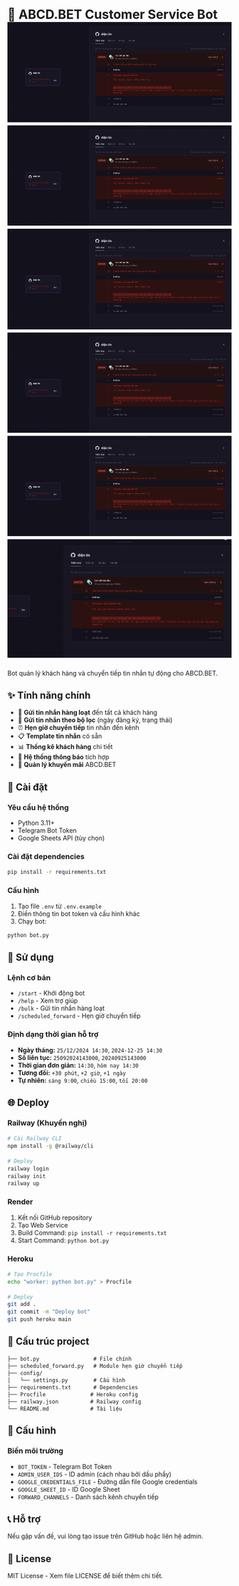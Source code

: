 # 🤖 ABCD.BET Customer Service Bot![1757081732519](image/README/1757081732519.png)![1757081733937](image/README/1757081733937.png)![1757081735407](image/README/1757081735407.png)![1757081739169](image/README/1757081739169.png)![1757081740359](image/README/1757081740359.png)![1757081749403](image/README/1757081749403.png)

Bot quản lý khách hàng và chuyển tiếp tin nhắn tự động cho ABCD.BET.

## ✨ Tính năng chính

- 📢 **Gửi tin nhắn hàng loạt** đến tất cả khách hàng
- 🎯 **Gửi tin nhắn theo bộ lọc** (ngày đăng ký, trạng thái)
- ⏰ **Hẹn giờ chuyển tiếp** tin nhắn đến kênh
- 📋 **Template tin nhắn** có sẵn
- 📊 **Thống kê khách hàng** chi tiết
- 🔔 **Hệ thống thông báo** tích hợp
- 🎁 **Quản lý khuyến mãi** ABCD.BET

## 🚀 Cài đặt

### Yêu cầu hệ thống
- Python 3.11+
- Telegram Bot Token
- Google Sheets API (tùy chọn)

### Cài đặt dependencies
```bash
pip install -r requirements.txt
```

### Cấu hình
1. Tạo file `.env` từ `.env.example`
2. Điền thông tin bot token và cấu hình khác
3. Chạy bot:
```bash
python bot.py
```

## 📱 Sử dụng

### Lệnh cơ bản
- `/start` - Khởi động bot
- `/help` - Xem trợ giúp
- `/bulk` - Gửi tin nhắn hàng loạt
- `/scheduled_forward` - Hẹn giờ chuyển tiếp

### Định dạng thời gian hỗ trợ
- **Ngày tháng:** `25/12/2024 14:30`, `2024-12-25 14:30`
- **Số liên tục:** `25092024143000`, `20240925143000`
- **Thời gian đơn giản:** `14:30`, `hôm nay 14:30`
- **Tương đối:** `+30 phút`, `+2 giờ`, `+1 ngày`
- **Tự nhiên:** `sáng 9:00`, `chiều 15:00`, `tối 20:00`

## 🌐 Deploy

### Railway (Khuyến nghị)
```bash
# Cài Railway CLI
npm install -g @railway/cli

# Deploy
railway login
railway init
railway up
```

### Render
1. Kết nối GitHub repository
2. Tạo Web Service
3. Build Command: `pip install -r requirements.txt`
4. Start Command: `python bot.py`

### Heroku
```bash
# Tạo Procfile
echo "worker: python bot.py" > Procfile

# Deploy
git add .
git commit -m "Deploy bot"
git push heroku main
```

## 📁 Cấu trúc project

```
├── bot.py                 # File chính
├── scheduled_forward.py   # Module hẹn giờ chuyển tiếp
├── config/
│   └── settings.py        # Cấu hình
├── requirements.txt       # Dependencies
├── Procfile              # Heroku config
├── railway.json          # Railway config
└── README.md             # Tài liệu
```

## 🔧 Cấu hình

### Biến môi trường
- `BOT_TOKEN` - Telegram Bot Token
- `ADMIN_USER_IDS` - ID admin (cách nhau bởi dấu phẩy)
- `GOOGLE_CREDENTIALS_FILE` - Đường dẫn file Google credentials
- `GOOGLE_SHEET_ID` - ID Google Sheet
- `FORWARD_CHANNELS` - Danh sách kênh chuyển tiếp

## 📞 Hỗ trợ

Nếu gặp vấn đề, vui lòng tạo issue trên GitHub hoặc liên hệ admin.

## 📄 License

MIT License - Xem file LICENSE để biết thêm chi tiết.